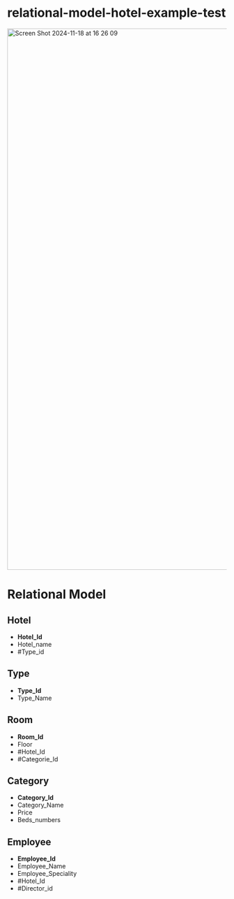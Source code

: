 # relational-model-hotel-example-test

<img width="1240" alt="Screen Shot 2024-11-18 at 16 26 09" src="https://github.com/user-attachments/assets/03fefe0e-3c33-41d7-9493-c9e29dc3e8b9">



# Relational Model

## Hotel
- **Hotel_Id** 
- Hotel_name
- #Type_id

## Type
- **Type_Id** 
- Type_Name

## Room
- **Room_Id** 
- Floor
- #Hotel_Id 
- #Categorie_Id

## Category
- **Category_Id** 
- Category_Name
- Price
- Beds_numbers

## Employee
- **Employee_Id** 
- Employee_Name
- Employee_Speciality
- #Hotel_Id
- #Director_id
